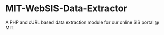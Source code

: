 # MIT-WebSIS-Data-Extractor

A PHP and cURL based data extraction module for our online SIS portal @ MIT.
